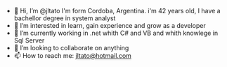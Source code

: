 - 👋 Hi, I’m @jltato I'm form Cordoba, Argentina. i'm 42 years old, I have a bachellor degree in system analyst
- 👀 I’m interested in learn, gain experience and grow as a developer
- 🌱 I’m currently working in .net whith C# and VB and whith knowlege in Sql Server
- 💞️ I’m looking to collaborate on anything
- 📫 How to reach me: jltato@hotmail.com

<!---
jltato/jltato is a ✨ special ✨ repository because its `README.md` (this file) appears on your GitHub profile.
You can click the Preview link to take a look at your changes.
--->
